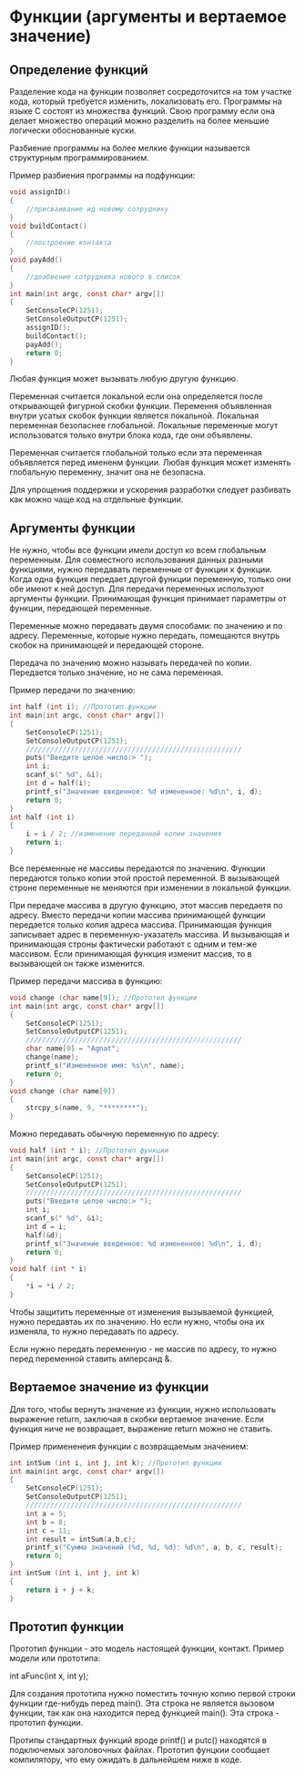 # Функции (аргументы и вертаемое значение)

## Определение функций

Разделение кода на функции позволяет сосредоточится на том участке кода, который требуется изменить, локализовать его. Программы на языке С состоят из множества функций. Свою программу если она делает множество операций можно разделить на более меньшие логически обоснованные куски.

Разбиение программы на более мелкие функции называется структурным программированием.

Пример разбиения программы на подфункции:
```c
void assignID()
{
	//присваивание ид новому сотруднику
}
void buildContact()
{
	//построение контакта
}
void payAdd()
{
	//доабвение сотрудника нового в список
}
int main(int argc, const char* argv[])
{
	SetConsoleCP(1251);
	SetConsoleOutputCP(1251);
	assignID();
	buildContact();
	payAdd();
	return 0;
}
```

Любая функция может вызывать любую другую функцию. 

Переменная считается локальной если она определяется после открывающей фигурной скобки функции. Перемення объявленная внутри усатых скобок функции является локальной. Локальная переменная безопаснее глобальной. Локальные переменные могут использоватся только внутри блока кода, где они объявлены.
 
Переменная считается глобальной только если эта переменная объявляется перед имененм функции. Любая функция может изменять глобальную переменну, значит она не безопасна.

Для упрощения поддержки и ускорения разработки следует разбивать как можно чаще код на отдельные функции.

## Аргументы функции

Не нужно, чтобы все функции имели доступ ко всем глобальным переменным. Для совместного использования данных разными функциями, нужно передавать переменные от функции к функции. Когда одна функция передает другой функции переменную, только они обе имеют к ней доступ. Для передачи переменных используют аргументы функции. Принимающая функция принимает параметры от функции, передающей переменные.

Переменные можно передавать двумя способами: по значению и по адресу. Переменные, которые нужно передать, помещаются внутрь скобок на принимающей и передающей стороне.

Передача по значению можно называть передачей по копии. Передается только значение, но не сама переменная.

Пример передачи по значению:
```c
int half (int i); //Прототип функции
int main(int argc, const char* argv[])
{
	SetConsoleCP(1251);
	SetConsoleOutputCP(1251);
	/////////////////////////////////////////////////////
	puts("Введите целое число:> ");
	int i;
	scanf_s(" %d", &i);
	int d = half(i);
	printf_s("Значение введенное: %d измененное: %d\n", i, d);
	return 0;
}
int half (int i)
{
	i = i / 2; //изменение переданной копии значения
	return i;
}
```
Все переменные не массивы передаются по значению. Функции передаются только копии этой простой переменной. В вызывающей строне переменные не меняются при изменении в локальной функции.

При передаче массива в другую функцию, этот массив передаетя по адресу. Вместо передачи копии массива принимающей функции передается только копия адреса массива. Принимающая функция записывает адрес в переменную-указатель массива. И вызывающая и принимающая строны фактически работают с одним и тем-же массивом. Если принимающая функция изменит массив, то в вызывающей он также изменится.

Пример передачи массива в функцию:
```c
void change (char name[9]); //Прототип функции
int main(int argc, const char* argv[])
{
	SetConsoleCP(1251);
	SetConsoleOutputCP(1251);
	/////////////////////////////////////////////////////
	char name[9] = "Agnat";
	change(name);
	printf_s("Измененное имя: %s\n", name);
	return 0;
}
void change (char name[9])
{
	strcpy_s(name, 9, "********");
}
```

Можно передавать обычную переменную по адресу:
```c
void half (int * i); //Прототип функции
int main(int argc, const char* argv[])
{
	SetConsoleCP(1251);
	SetConsoleOutputCP(1251);
	/////////////////////////////////////////////////////
	puts("Введите целое число:> ");
	int i;
	scanf_s(" %d", &i);
	int d = i;
	half(&d);
	printf_s("Значение введенное: %d измененное: %d\n", i, d);
	return 0;
}
void half (int * i)
{
	*i = *i / 2;
}
```
Чтобы защитить переменные от изменения вызываемой функцией, нужно передавтаь их по значению. Но если нужно, чтобы она их изменяла, то нужно передавать по адресу.

Если нужно передать переменную - не массив по адресу, то нужно перед переменной ставить амперсанд &.

## Вертаемое значение из функции

Для того, чтобы вернуть значение из функции, нужно использовать выражение return, заключая в скобки вертаемое значение. Если функция ниче не возвращает, выражение return можно не ставить.

Пример примененеия функции с возвращаемым значением:
```c
int intSum (int i, int j, int k); //Прототип функции
int main(int argc, const char* argv[])
{
	SetConsoleCP(1251);
	SetConsoleOutputCP(1251);
	/////////////////////////////////////////////////////
	int a = 5;
	int b = 8;
	int c = 11;
	int result = intSum(a,b,c);
	printf_s("Сумма значений (%d, %d, %d): %d\n", a, b, c, result);
	return 0;
}
int intSum (int i, int j, int k)
{
	return i + j + k;
}
```

## Прототип функции

Прототип функции - это модель настоящей функции, контакт. Пример модели или прототипа:

int aFunc(int x, int y);

Для создания прототипа нужно поместить точную копию первой строки функции где-нибудь перед main(). Эта строка не является вызовом функции, так как она находится перед функцией main(). Эта строка - прототип функции.

Протипы стандартных функций вроде printf() и putc() находятся в подключемых заголовочных файлах. Прототип фунцкии сообщает компилятору, что ему ожидать в дальнейшем ниже в коде.

